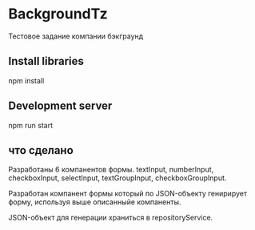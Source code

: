 # BackgroundTz

Тестовое задание компании бэкграунд

## Install libraries

npm install

## Development server

npm run start

## что сделано

Разработаны 6 компанентов формы. textInput, numberInput, checkboxInput, selectInput, textGroupInput, checkboxGroupInput.

Разработан компанент формы который по JSON-объекту генирирует форму, используя выше описанныйе компаненты. 

JSON-объект для генерации храниться в repositoryService.

